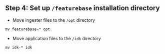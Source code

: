 ## Step 4: Set up `/featurebase` installation directory

* Move ingester files to the `/opt` directory

```
mv featurebase-* opt
```

* Move application files to the `/idk` directory

```
mv idk-* idk
```
